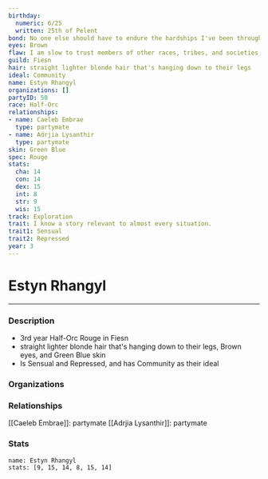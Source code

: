 ```yaml
---
birthday:
  numeric: 6/25
  written: 25th of Pelent
bond: No one else should have to endure the hardships I've been through.
eyes: Brown
flaw: I am slow to trust members of other races, tribes, and societies.
guild: Fiesn
hair: straight lighter blonde hair that's hanging down to their legs
ideal: Community
name: Estyn Rhangyl
organizations: []
partyID: 50
race: Half-Orc
relationships:
- name: Caeleb Embrae
  type: partymate
- name: Adrjia Lysanthir
  type: partymate
skin: Green Blue
spec: Rouge
stats:
  cha: 14
  con: 14
  dex: 15
  int: 8
  str: 9
  wis: 15
track: Exploration
trait: I know a story relevant to almost every situation.
trait1: Sensual
trait2: Repressed
year: 3
---
```

# Estyn Rhangyl
---
### Description
- 3rd year Half-Orc Rouge in Fiesn
- straight lighter blonde hair that's hanging down to their legs, Brown eyes, and Green Blue skin
- Is Sensual and Repressed, and has Community as their ideal

### Organizations
### Relationships
[[Caeleb Embrae]]: partymate
[[Adrjia Lysanthir]]: partymate
### Stats
```statblock
name: Estyn Rhangyl
stats: [9, 15, 14, 8, 15, 14]
```